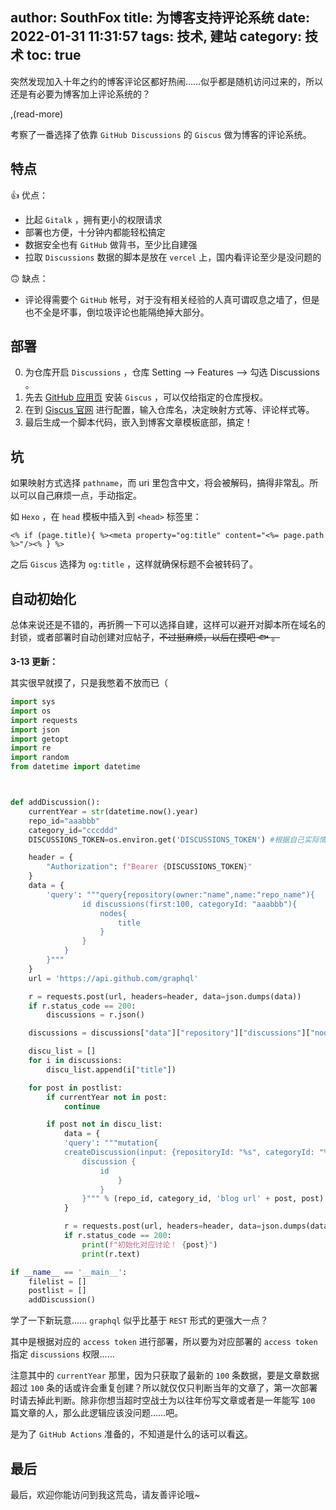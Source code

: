 author: SouthFox
title: 为博客支持评论系统
date: 2022-01-31 11:31:57
tags: 技术, 建站
category: 技术
toc: true
---

突然发现加入十年之约的博客评论区都好热闹……似乎都是随机访问过来的，所以还是有必要为博客加上评论系统的？

,(read-more)

考察了一番选择了依靠 `GitHub Discussions` 的 `Giscus` 做为博客的评论系统。

## 特点

👍 优点：

- 比起 `Gitalk` ，拥有更小的权限请求
- 部署也方便，十分钟内都能轻松搞定
- 数据安全也有 `GitHub` 做背书，至少比自建强
- 拉取 `Discussions` 数据的脚本是放在 `vercel` 上，国内看评论至少是没问题的

🙃 缺点：

- 评论得需要个 `GitHub` 帐号，对于没有相关经验的人真可谓叹息之墙了，但是也不全是坏事，倒垃圾评论也能隔绝掉大部分。



## 部署

0. 为仓库开启 `Discussions` ，仓库 Setting --> Features --> 勾选 Discussions 。
1. 先去 [GitHub 应用页](https://github.com/apps/giscus) 安装 `Giscus` ，可以仅给指定的仓库授权。
2. 在到 [Giscus 官网](https://giscus.app/zh-CN) 进行配置，输入仓库名，决定映射方式等、评论样式等。
3. 最后生成一个脚本代码，嵌入到博客文章模板底部，搞定！



## 坑

如果映射方式选择 `pathname`，而 uri 里包含中文，将会被解码，搞得非常乱。所以可以自己麻烦一点，手动指定。

如 `Hexo` ，在 `head` 模板中插入到 `<head>` 标签里：

```ejs
<% if (page.title){ %><meta property="og:title" content="<%= page.path %>"/><% } %>
```

之后 `Giscus` 选择为 `og:title` ，这样就确保标题不会被转码了。



## 自动初始化

总体来说还是不错的，再折腾一下可以选择自建，这样可以避开对脚本所在域名的封锁，或者部署时自动创建对应帖子，<del>不过挺麻烦，以后在摸吧 🐟 。</del>

**3-13 更新：**

其实很早就摸了，只是我憋着不放而已（

```python
import sys
import os
import requests
import json
import getopt
import re
import random
from datetime import datetime



def addDiscussion():
    currentYear = str(datetime.now().year)
    repo_id="aaabbb"
    category_id="cccddd"
    DISCUSSIONS_TOKEN=os.environ.get('DISCUSSIONS_TOKEN') #根据自己实际情况选择

    header = {
        "Authorization": f"Bearer {DISCUSSIONS_TOKEN}"
    }
    data = {
        'query': """query{repository(owner:"name",name:"repo_name"){
                id discussions(first:100, categoryId: "aaabbb"){
                    nodes{
                        title
                    }
                }
            }
        }"""
    }
    url = 'https://api.github.com/graphql'

    r = requests.post(url, headers=header, data=json.dumps(data))
    if r.status_code == 200:
        discussions = r.json()

    discussions = discussions["data"]["repository"]["discussions"]["nodes"]

    discu_list = []
    for i in discussions:
        discu_list.append(i["title"])

    for post in postlist:
        if currentYear not in post:
            continue

        if post not in discu_list:
            data = {
            'query': """mutation{
            createDiscussion(input: {repositoryId: "%s", categoryId: "%s", body: "%s", title: "%s"}) {
                discussion {
                    id
                        }
                    }
                }""" % (repo_id, category_id, 'blog url' + post, post)
            }

            r = requests.post(url, headers=header, data=json.dumps(data))
            if r.status_code == 200:
                print(f"初始化对应讨论！ {post}")
                print(r.text)

if __name__ == '__main__':
    filelist = []
    postlist = []
    addDiscussion()
```

学了一下新玩意…… `graphql` 似乎比基于 `REST` 形式的更强大一点？

其中是根据对应的 `access token` 进行部署，所以要为对应部署的 `access token` 指定 `discussions` 权限……

注意其中的 `currentYear` 那里，因为只获取了最新的 `100` 条数据，要是文章数据超过 `100` 条的话或许会重复创建？所以就仅仅只判断当年的文章了，第一次部署时请去掉此判断。除非你想当超时空战士为以往年份写文章或者是一年能写 `100` 篇文章的人，那么此逻辑应该没问题……吧。

是为了 `GitHub Actions` 准备的，不知道是什么的话可以看[这](../../03/Github-Actions-浅尝辄止)。



## 最后

最后，欢迎你能访问到我这荒岛，请友善评论哦~




